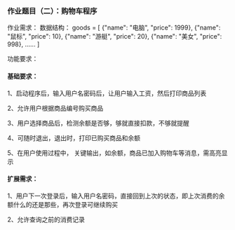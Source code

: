 ### 作业题目（二）：购物车程序
作业需求：
数据结构：
goods =
[
    {"name":
         "电脑", "price": 1999},
    {"name":
         "鼠标", "price": 10},
    {"name":
         "游艇", "price": 20},
    {"name":
         "美女", "price": 998},
    ......
]

功能要求：
#### 基础要求：

1、启动程序后，输入用户名密码后，让用户输入工资，然后打印商品列表

2、允许用户根据商品编号购买商品

3、用户选择商品后，检测余额是否够，够就直接扣款，不够就提醒

4、可随时退出，退出时，打印已购买商品和余额

5、在用户使用过程中，
关键输出，如余额，商品已加入购物车等消息，需高亮显示

#### 扩展需求：

1、用户下一次登录后，输入用户名密码，直接回到上次的状态，即上次消费的余额什么的还是那些，再次登录可继续购买

2、允许查询之前的消费记录